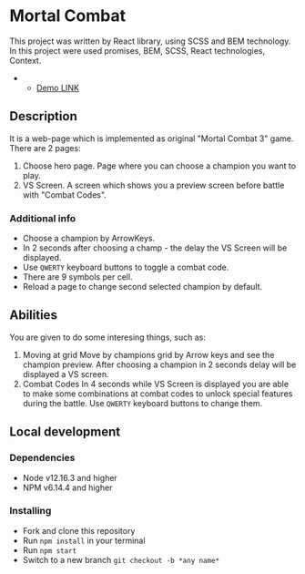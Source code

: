 # Mortal Combat

This project was written by React library, using SCSS and BEM technology.
In this project were used promises, BEM, SCSS, React technologies, Context.
* - [Demo LINK](https://andrik264.github.io/Mortal_Combat_PP)

## Description

It is a web-page which is implemented as original "Mortal Combat 3" game.
There are 2 pages:
1. Choose hero page.
  Page where you can choose a champion you want to play.
2. VS Screen.
  A screen which shows you a preview screen before battle with "Combat Codes".

### Additional info
  - Choose a champion by ArrowKeys.
  - In 2 seconds after choosing a champ - the delay the VS Screen will be displayed.
  - Use `QWERTY` keyboard buttons to toggle a combat code.
  - There are 9 symbols per cell.
  - Reload a page to change second selected champion by default.

## Abilities
You are given to do some interesing things, such as:
1. Moving at grid
  Move by champions grid by Arrow keys and see the champion preview.
  After choosing a champion in 2 seconds delay will be displayed a VS screen.
2. Combat Codes
  In 4 seconds while VS Screen is displayed you are able
  to make some combinations at combat codes to unlock
  special features during the battle.
  Use `QWERTY` keyboard buttons to change them.

## Local development

### Dependencies
* Node v12.16.3 and higher
* NPM v6.14.4 and higher

### Installing
* Fork and clone this repository
* Run `npm install` in your terminal
* Run `npm start`
* Switch to a new branch `git checkout -b *any name*`
